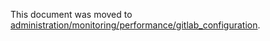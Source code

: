 This document was moved to [administration/monitoring/performance/gitlab_configuration](../administration/monitoring/performance/gitlab_configuration.md).
